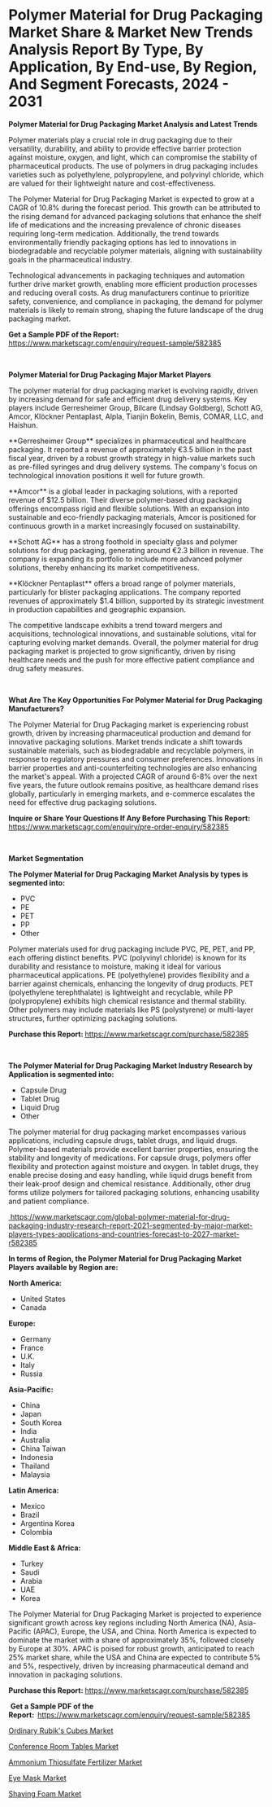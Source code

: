 <p><h1>Polymer Material for Drug Packaging Market Share & Market New Trends Analysis Report By Type, By Application, By End-use, By Region, And Segment Forecasts, 2024 - 2031</h1></p><p><strong>Polymer Material for Drug Packaging Market Analysis and Latest Trends</strong></p>
<p><p>Polymer materials play a crucial role in drug packaging due to their versatility, durability, and ability to provide effective barrier protection against moisture, oxygen, and light, which can compromise the stability of pharmaceutical products. The use of polymers in drug packaging includes varieties such as polyethylene, polypropylene, and polyvinyl chloride, which are valued for their lightweight nature and cost-effectiveness. </p><p>The Polymer Material for Drug Packaging Market is expected to grow at a CAGR of 10.8% during the forecast period. This growth can be attributed to the rising demand for advanced packaging solutions that enhance the shelf life of medications and the increasing prevalence of chronic diseases requiring long-term medication. Additionally, the trend towards environmentally friendly packaging options has led to innovations in biodegradable and recyclable polymer materials, aligning with sustainability goals in the pharmaceutical industry. </p><p>Technological advancements in packaging techniques and automation further drive market growth, enabling more efficient production processes and reducing overall costs. As drug manufacturers continue to prioritize safety, convenience, and compliance in packaging, the demand for polymer materials is likely to remain strong, shaping the future landscape of the drug packaging market.</p></p>
<p><strong>Get a Sample PDF of the Report:&nbsp;</strong> <a href="https://www.marketscagr.com/enquiry/request-sample/582385?utm_campaign=1186&utm_medium=2&utm_source=Github&utm_content=ia&utm_term=27092024&utm_id=polymer-material-for-drug-packaging">https://www.marketscagr.com/enquiry/request-sample/582385</a></p>
<p>&nbsp;</p>
<p><strong>Polymer Material for Drug Packaging Major Market Players</strong></p>
<p><p>The polymer material for drug packaging market is evolving rapidly, driven by increasing demand for safe and efficient drug delivery systems. Key players include Gerresheimer Group, Bilcare (Lindsay Goldberg), Schott AG, Amcor, Klöckner Pentaplast, Alpla, Tianjin Bokelin, Bemis, COMAR, LLC, and Haishun.</p><p>**Gerresheimer Group** specializes in pharmaceutical and healthcare packaging. It reported a revenue of approximately €3.5 billion in the past fiscal year, driven by a robust growth strategy in high-value markets such as pre-filled syringes and drug delivery systems. The company's focus on technological innovation positions it well for future growth.</p><p>**Amcor** is a global leader in packaging solutions, with a reported revenue of $12.5 billion. Their diverse polymer-based drug packaging offerings encompass rigid and flexible solutions. With an expansion into sustainable and eco-friendly packaging materials, Amcor is positioned for continuous growth in a market increasingly focused on sustainability.</p><p>**Schott AG** has a strong foothold in specialty glass and polymer solutions for drug packaging, generating around €2.3 billion in revenue. The company is expanding its portfolio to include more advanced polymer solutions, thereby enhancing its market competitiveness.</p><p>**Klöckner Pentaplast** offers a broad range of polymer materials, particularly for blister packaging applications. The company reported revenues of approximately $1.4 billion, supported by its strategic investment in production capabilities and geographic expansion.</p><p>The competitive landscape exhibits a trend toward mergers and acquisitions, technological innovations, and sustainable solutions, vital for capturing evolving market demands. Overall, the polymer material for drug packaging market is projected to grow significantly, driven by rising healthcare needs and the push for more effective patient compliance and drug safety measures.</p></p>
<p>&nbsp;</p>
<p><strong>What Are The Key Opportunities For Polymer Material for Drug Packaging Manufacturers?</strong></p>
<p><p>The Polymer Material for Drug Packaging market is experiencing robust growth, driven by increasing pharmaceutical production and demand for innovative packaging solutions. Market trends indicate a shift towards sustainable materials, such as biodegradable and recyclable polymers, in response to regulatory pressures and consumer preferences. Innovations in barrier properties and anti-counterfeiting technologies are also enhancing the market's appeal. With a projected CAGR of around 6-8% over the next five years, the future outlook remains positive, as healthcare demand rises globally, particularly in emerging markets, and e-commerce escalates the need for effective drug packaging solutions.</p></p>
<p><strong>Inquire or Share Your Questions If Any Before Purchasing This Report:</strong> <a href="https://www.marketscagr.com/enquiry/pre-order-enquiry/582385?utm_campaign=1186&utm_medium=2&utm_source=Github&utm_content=ia&utm_term=27092024&utm_id=polymer-material-for-drug-packaging">https://www.marketscagr.com/enquiry/pre-order-enquiry/582385</a></p>
<p>&nbsp;</p>
<p><strong>Market Segmentation</strong></p>
<p><strong>The Polymer Material for Drug Packaging Market Analysis by types is segmented into:</strong></p>
<p><ul><li>PVC</li><li>PE</li><li>PET</li><li>PP</li><li>Other</li></ul></p>
<p><p>Polymer materials used for drug packaging include PVC, PE, PET, and PP, each offering distinct benefits. PVC (polyvinyl chloride) is known for its durability and resistance to moisture, making it ideal for various pharmaceutical applications. PE (polyethylene) provides flexibility and a barrier against chemicals, enhancing the longevity of drug products. PET (polyethylene terephthalate) is lightweight and recyclable, while PP (polypropylene) exhibits high chemical resistance and thermal stability. Other polymers may include materials like PS (polystyrene) or multi-layer structures, further optimizing packaging solutions.</p></p>
<p><strong>Purchase this Report:&nbsp;</strong><a href="https://www.marketscagr.com/purchase/582385?utm_campaign=1186&utm_medium=2&utm_source=Github&utm_content=ia&utm_term=27092024&utm_id=polymer-material-for-drug-packaging">https://www.marketscagr.com/purchase/582385</a></p>
<p>&nbsp;</p>
<p><strong>The Polymer Material for Drug Packaging Market Industry Research by Application is segmented into:</strong></p>
<p><ul><li>Capsule Drug</li><li>Tablet Drug</li><li>Liquid Drug</li><li>Other</li></ul></p>
<p><p>The polymer material for drug packaging market encompasses various applications, including capsule drugs, tablet drugs, and liquid drugs. Polymer-based materials provide excellent barrier properties, ensuring the stability and longevity of medications. For capsule drugs, polymers offer flexibility and protection against moisture and oxygen. In tablet drugs, they enable precise dosing and easy handling, while liquid drugs benefit from their leak-proof design and chemical resistance. Additionally, other drug forms utilize polymers for tailored packaging solutions, enhancing usability and patient compliance.</p></p>
<p><a href="https://www.marketscagr.com/global-polymer-material-for-drug-packaging-industry-research-report-2021-segmented-by-major-market-players-types-applications-and-countries-forecast-to-2027-market-r582385?utm_campaign=1186&utm_medium=2&utm_source=Github&utm_content=ia&utm_term=27092024&utm_id=polymer-material-for-drug-packaging">&nbsp;https://www.marketscagr.com/global-polymer-material-for-drug-packaging-industry-research-report-2021-segmented-by-major-market-players-types-applications-and-countries-forecast-to-2027-market-r582385</a></p>
<p><strong>In terms of Region, the Polymer Material for Drug Packaging Market Players available by Region are:</strong></p>
<p>
    <p> <strong> North America: </strong>
        <ul>
            <li>United States</li>
            <li>Canada</li>
        </ul>
        </p> 
    <p> <strong> Europe: </strong>
        <ul>
            <li>Germany</li>
            <li>France</li>
            <li>U.K.</li>
            <li>Italy</li>
            <li>Russia</li>
        </ul>
        </p> 
    <p> <strong> Asia-Pacific: </strong>
        <ul>
            <li>China</li>
            <li>Japan</li>
            <li>South Korea</li>
            <li>India</li>
            <li>Australia</li>
            <li>China Taiwan</li>
            <li>Indonesia</li>
            <li>Thailand</li>
            <li>Malaysia</li>
        </ul>
        </p> 
    <p> <strong> Latin America: </strong>
        <ul>
            <li>Mexico</li>
            <li>Brazil</li>
            <li>Argentina Korea</li>
            <li>Colombia</li>
        </ul>
        </p> 
    <p> <strong> Middle East & Africa: </strong>
        <ul>
            <li>Turkey</li>
            <li>Saudi</li>
            <li>Arabia</li>
            <li>UAE</li>
            <li>Korea</li>
        </ul>
    </p>
    </p>
<p><p>The Polymer Material for Drug Packaging Market is projected to experience significant growth across key regions including North America (NA), Asia-Pacific (APAC), Europe, the USA, and China. North America is expected to dominate the market with a share of approximately 35%, followed closely by Europe at 30%. APAC is poised for robust growth, anticipated to reach 25% market share, while the USA and China are expected to contribute 5% and 5%, respectively, driven by increasing pharmaceutical demand and innovation in packaging solutions.</p></p>
<p><strong>Purchase this Report: </strong><a href="https://www.marketscagr.com/purchase/582385?utm_campaign=1186&utm_medium=2&utm_source=Github&utm_content=ia&utm_term=27092024&utm_id=polymer-material-for-drug-packaging">https://www.marketscagr.com/purchase/582385</a></p>
<p>&nbsp;<strong>Get a Sample PDF of the Report:&nbsp;&nbsp;</strong><a href="https://www.marketscagr.com/enquiry/request-sample/582385?utm_campaign=1186&utm_medium=2&utm_source=Github&utm_content=ia&utm_term=27092024&utm_id=polymer-material-for-drug-packaging">https://www.marketscagr.com/enquiry/request-sample/582385</a></p>
<p><strong></strong></p>
<p><p><a href="https://issuu.com/reportprime-2/docs/ordinary-rubiks-cubes-market-size-2_957f6e0ffd5518?utm_campaign=1186&utm_medium=2&utm_source=Github&utm_content=ia&utm_term=27092024&utm_id=polymer-material-for-drug-packaging">Ordinary Rubik's Cubes Market</a></p><p><a href="https://www.linkedin.com/pulse/conference-room-tables-market-strategic-insights-product-evolution-hex5f?utm_campaign=1186&utm_medium=2&utm_source=Github&utm_content=ia&utm_term=27092024&utm_id=polymer-material-for-drug-packaging">Conference Room Tables Market</a></p><p><a href="https://www.linkedin.com/pulse/analyzing-key-drivers-ammonium-thiosulfate-fertilizer-market-ip6gf?utm_campaign=1186&utm_medium=2&utm_source=Github&utm_content=ia&utm_term=27092024&utm_id=polymer-material-for-drug-packaging">Ammonium Thiosulfate Fertilizer Market</a></p><p><a href="https://issuu.com/reportprime-2/docs/eye-mask-market-size-2030.pptx_db62f9f999bf7a?utm_campaign=1186&utm_medium=2&utm_source=Github&utm_content=ia&utm_term=27092024&utm_id=polymer-material-for-drug-packaging">Eye Mask Market</a></p><p><a href="https://www.linkedin.com/pulse/global-shaving-foam-market-trends-insights-growth-opportunities-mypmf?utm_campaign=1186&utm_medium=2&utm_source=Github&utm_content=ia&utm_term=27092024&utm_id=polymer-material-for-drug-packaging">Shaving Foam Market</a></p></p>